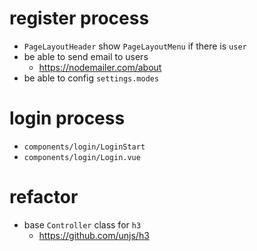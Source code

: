 # register process

- `PageLayoutHeader` show `PageLayoutMenu` if there is `user`
- be able to send email to users
  - https://nodemailer.com/about
- be able to config `settings.modes`

# login process

- `components/login/LoginStart`
- `components/login/Login.vue`

# refactor

- base `Controller` class for `h3`
  - https://github.com/unjs/h3
